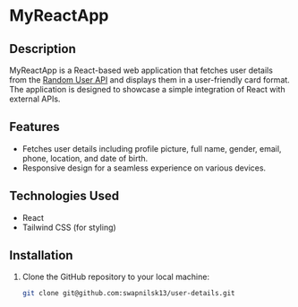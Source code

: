 # MyReactApp

## Description

MyReactApp is a React-based web application that fetches user details from the [Random User API](https://randomuser.me/) and displays them in a user-friendly card format. The application is designed to showcase a simple integration of React with external APIs.

## Features

- Fetches user details including profile picture, full name, gender, email, phone, location, and date of birth.
- Responsive design for a seamless experience on various devices.

## Technologies Used

- React
- Tailwind CSS (for styling)


## Installation
1. Clone the GitHub repository to your local machine:
   ```bash
   git clone git@github.com:swapnilsk13/user-details.git

